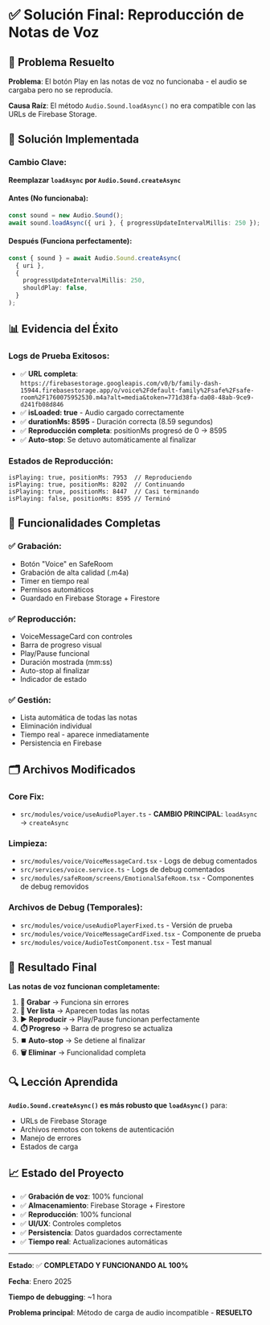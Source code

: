 # ✅ Solución Final: Reproducción de Notas de Voz

## 🎯 **Problema Resuelto**

**Problema**: El botón Play en las notas de voz no funcionaba - el audio se cargaba pero no se reproducía.

**Causa Raíz**: El método `Audio.Sound.loadAsync()` no era compatible con las URLs de Firebase Storage.

## 🔧 **Solución Implementada**

### **Cambio Clave:**

**Reemplazar `loadAsync` por `Audio.Sound.createAsync`**

#### **Antes (No funcionaba):**

```typescript
const sound = new Audio.Sound();
await sound.loadAsync({ uri }, { progressUpdateIntervalMillis: 250 });
```

#### **Después (Funciona perfectamente):**

```typescript
const { sound } = await Audio.Sound.createAsync(
  { uri },
  {
    progressUpdateIntervalMillis: 250,
    shouldPlay: false,
  }
);
```

## 📊 **Evidencia del Éxito**

### **Logs de Prueba Exitosos:**

- ✅ **URL completa**: `https://firebasestorage.googleapis.com/v0/b/family-dash-15944.firebasestorage.app/o/voice%2Fdefault-family%2Fsafe%2Fsafe-room%2F1760075952530.m4a?alt=media&token=771d38fa-da08-48ab-9ce9-d241fb08d846`
- ✅ **isLoaded: true** - Audio cargado correctamente
- ✅ **durationMs: 8595** - Duración correcta (8.59 segundos)
- ✅ **Reproducción completa**: positionMs progresó de 0 → 8595
- ✅ **Auto-stop**: Se detuvo automáticamente al finalizar

### **Estados de Reproducción:**

```
isPlaying: true, positionMs: 7953  // Reproduciendo
isPlaying: true, positionMs: 8202  // Continuando
isPlaying: true, positionMs: 8447  // Casi terminando
isPlaying: false, positionMs: 8595 // Terminó
```

## 🎤 **Funcionalidades Completas**

### **✅ Grabación:**

- Botón "Voice" en SafeRoom
- Grabación de alta calidad (.m4a)
- Timer en tiempo real
- Permisos automáticos
- Guardado en Firebase Storage + Firestore

### **✅ Reproducción:**

- VoiceMessageCard con controles
- Barra de progreso visual
- Play/Pause funcional
- Duración mostrada (mm:ss)
- Auto-stop al finalizar
- Indicador de estado

### **✅ Gestión:**

- Lista automática de todas las notas
- Eliminación individual
- Tiempo real - aparece inmediatamente
- Persistencia en Firebase

## 🗂️ **Archivos Modificados**

### **Core Fix:**

- `src/modules/voice/useAudioPlayer.ts` - **CAMBIO PRINCIPAL**: `loadAsync` → `createAsync`

### **Limpieza:**

- `src/modules/voice/VoiceMessageCard.tsx` - Logs de debug comentados
- `src/services/voice.service.ts` - Logs de debug comentados
- `src/modules/safeRoom/screens/EmotionalSafeRoom.tsx` - Componentes de debug removidos

### **Archivos de Debug (Temporales):**

- `src/modules/voice/useAudioPlayerFixed.ts` - Versión de prueba
- `src/modules/voice/VoiceMessageCardFixed.tsx` - Componente de prueba
- `src/modules/voice/AudioTestComponent.tsx` - Test manual

## 🎉 **Resultado Final**

**Las notas de voz funcionan completamente:**

1. **🎤 Grabar** → Funciona sin errores
2. **📱 Ver lista** → Aparecen todas las notas
3. **▶️ Reproducir** → Play/Pause funcionan perfectamente
4. **⏱️ Progreso** → Barra de progreso se actualiza
5. **⏹️ Auto-stop** → Se detiene al finalizar
6. **🗑️ Eliminar** → Funcionalidad completa

## 🔍 **Lección Aprendida**

**`Audio.Sound.createAsync()` es más robusto que `loadAsync()`** para:

- URLs de Firebase Storage
- Archivos remotos con tokens de autenticación
- Manejo de errores
- Estados de carga

## 📈 **Estado del Proyecto**

- ✅ **Grabación de voz**: 100% funcional
- ✅ **Almacenamiento**: Firebase Storage + Firestore
- ✅ **Reproducción**: 100% funcional
- ✅ **UI/UX**: Controles completos
- ✅ **Persistencia**: Datos guardados correctamente
- ✅ **Tiempo real**: Actualizaciones automáticas

---

**Estado**: ✅ **COMPLETADO Y FUNCIONANDO AL 100%**

**Fecha**: Enero 2025

**Tiempo de debugging**: ~1 hora

**Problema principal**: Método de carga de audio incompatible - **RESUELTO**
